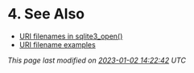 # 4\. See Also


* [URI filenames in sqlite3\_open()](c3ref/open.html#urifilenamesinsqlite3open)
* [URI filename examples](c3ref/open.html#urifilenameexamples)


*This page last modified on [2023\-01\-02 14:22:42](https://sqlite.org/docsrc/honeypot) UTC* 



